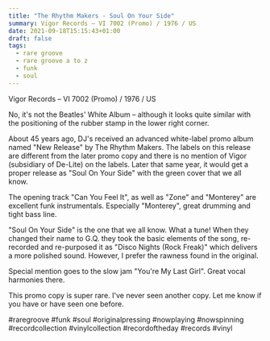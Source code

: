 ```yaml
---
title: "The Rhythm Makers - Soul On Your Side"
summary: Vigor Records – VI 7002 (Promo) / 1976 / US
date: 2021-09-18T15:15:43+01:00
draft: false
tags:
  - rare groove
  - rare groove a to z
  - funk
  - soul
---
```

Vigor Records – VI 7002 (Promo) / 1976 / US

No, it's not the Beatles' White Album – although it looks quite similar with the positioning of the rubber stamp in the lower right corner.

About 45 years ago, DJ's received an advanced white-label promo album named "New Release" by The Rhythm Makers. The labels on this release are different from the later promo copy and there is no mention of Vigor (subsidiary of De-Lite) on the labels. Later that same year, it would get a proper release as "Soul On Your Side" with the green cover that we all know.

The opening track "Can You Feel It", as well as "Zone" and "Monterey" are excellent funk instrumentals. Especially "Monterey", great drumming and tight bass line.

"Soul On Your Side" is the one that we all know. What a tune! When they changed their name to G.Q. they took the basic elements of the song, re-recorded and re-purposed it as "Disco Nights (Rock Freak)" which delivers a more polished sound. However, I prefer the rawness found in the original.

Special mention goes to the slow jam "You're My Last Girl". Great vocal harmonies there.

This promo copy is super rare. I've never seen another copy. Let me know if you have or have seen one before.

#raregroove #funk #soul #originalpressing #nowplaying #nowspinning #recordcollection #vinylcollection #recordoftheday #records #vinyl
